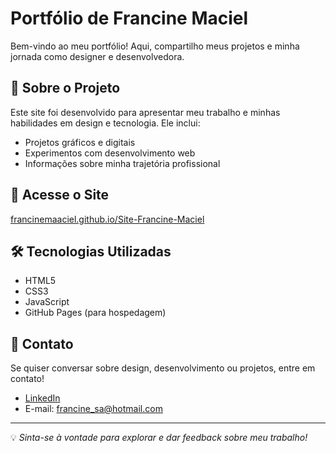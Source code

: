 # Portfólio de Francine Maciel

Bem-vindo ao meu portfólio! Aqui, compartilho meus projetos e minha jornada como designer e desenvolvedora. 

## 📌 Sobre o Projeto
Este site foi desenvolvido para apresentar meu trabalho e minhas habilidades em design e tecnologia. Ele inclui:
- Projetos gráficos e digitais
- Experimentos com desenvolvimento web
- Informações sobre minha trajetória profissional

## 🔗 Acesse o Site
[francinemaaciel.github.io/Site-Francine-Maciel](https://francinemaaciel.github.io/Site-Francine-Maciel/)

## 🛠️ Tecnologias Utilizadas
- HTML5
- CSS3
- JavaScript
- GitHub Pages (para hospedagem)

## 📧 Contato
Se quiser conversar sobre design, desenvolvimento ou projetos, entre em contato!
- [LinkedIn](https://www.linkedin.com/in/francinemaaciel/)
- E-mail: francine_sa@hotmail.com

---
💡 *Sinta-se à vontade para explorar e dar feedback sobre meu trabalho!*
